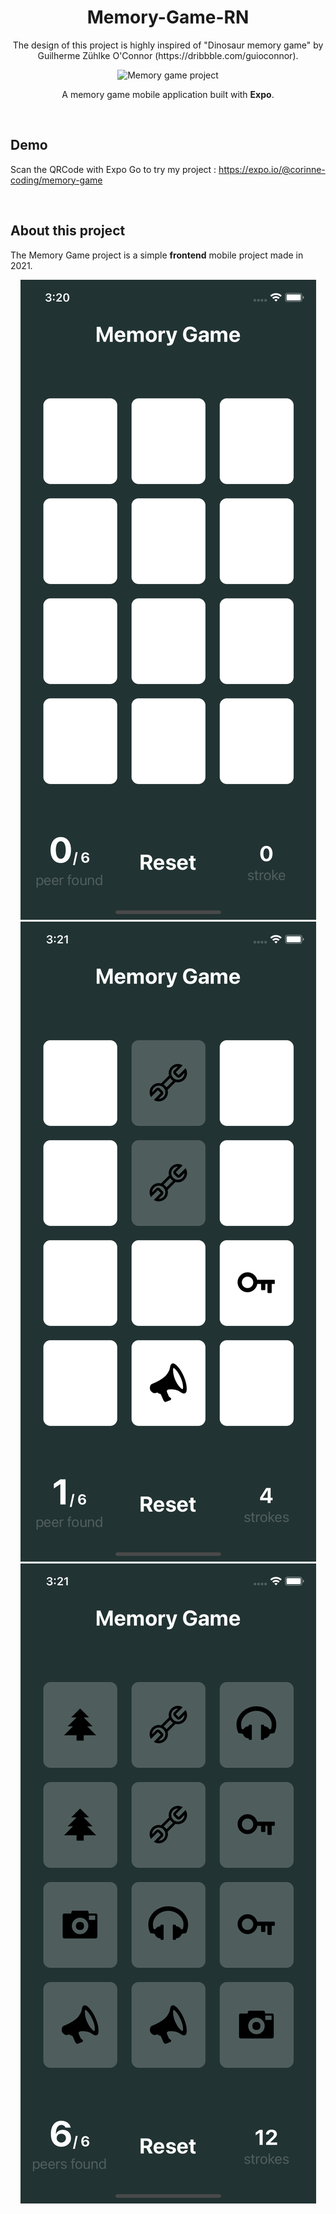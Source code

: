 <h1 align="center">Memory-Game-RN</h1>

<p align="center">The design of this project is highly inspired of "Dinosaur memory game" by Guilherme Zühlke O'Connor (https://dribbble.com/guioconnor).</p>

<p align="center">
<img alt="Memory game project" src="https://github.com/Corinne-Coding/Memory-Game-RN/blob/main/assets/preview/memory-game-.mov" />
</p>

<p align="center">A memory game mobile application built with <strong>Expo</strong>.</p>

<br />

## Demo

Scan the QRCode with Expo Go to try my project : <a href="https://expo.io/@corinne-coding/memory-game">https://expo.io/@corinne-coding/memory-game</a>

<br />

## About this project

The Memory Game project is a simple **frontend** mobile project made in 2021.

<p align="center">
<img alt="Memory game project" src="https://github.com/Corinne-Coding/Memory-Game-RN/blob/main/assets/preview/memory-game-01.png" />
<img alt="Memory game project" src="https://github.com/Corinne-Coding/Memory-Game-RN/blob/main/assets/preview/memory-game-02.png" />
<img alt="Memory game project" src="https://github.com/Corinne-Coding/Memory-Game-RN/blob/main/assets/preview/memory-game-03.png" />
</p>

